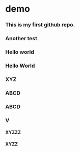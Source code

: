 # demo

### This is my first github repo.

### Another test
### Hello world
### Hello World
### XYZ
### ABCD
### ABCD
### V


#### XYZZZ
#### XYZZ
